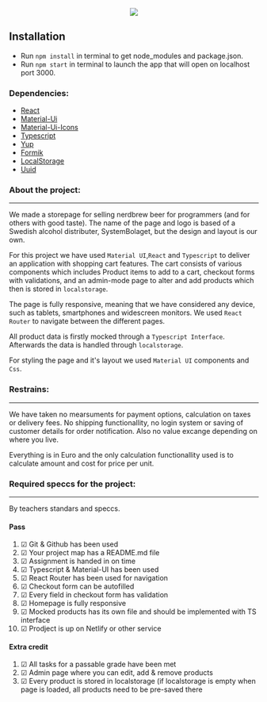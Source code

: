 <p align="center">
  <img src="https://cdn.discordapp.com/attachments/797112544682573886/887682768371339274/SkrikPanik1.png" />
</p>


## Installation
- Run `npm install` in terminal to get node_modules and package.json.
- Run `npm start` in terminal to launch the app that will open on localhost port 3000.

### Dependencies:
- [React](https://facebook.github.io/create-react-app/docs/getting-started)
- [Material-Ui](https://material-ui.com/getting-started/installation/)
- [Material-Ui-Icons](https://material-ui.com/components/material-icons/)
- [Typescript](https://www.typescriptlang.org/)
- [Yup](https://www.npmjs.com/package/yup)
- [Formik](https://formik.org/docs/overview)
- [LocalStorage](https://developer.mozilla.org/en-US/docs/Web/API/Window/localStorage)
- [Uuid](https://www.npmjs.com/package/uuid)
### About the project:
___
We made a storepage for selling nerdbrew beer for programmers (and for others with good taste).
The name of the page and logo is based of a Swedish alcohol distributer, SystemBolaget, but the design and layout is our own.

For this project we have used `Material UI`,`React` and `Typescript` to deliver an application with shopping cart
features. The cart consists of various components which includes Product items to add to a cart, checkout forms with validations, and an admin-mode page to alter and add products which then is stored in `localstorage`.

The page is fully responsive, meaning that we have considered any device, such as tablets, smartphones and widescreen monitors. We used `React Router` to navigate between the different pages.

All product data is firstly mocked through a `Typescript Interface`. Afterwards the data is handled through `localstorage`.

For styling the page and it's layout we used `Material UI` components and `Css`.

### Restrains:
___
We have taken no mearsuments for payment options, calculation on taxes or delivery fees.
No shipping functionallity, no login system or saving of customer details for order notification.
Also no value excange depending on where you live. 

Everything is in Euro and the only calculation functionallity used is to calculate amount and cost for price per unit.

### Required speccs for the project:
___
By teachers standars and speccs.
#### Pass
1. &#9745; Git & Github has been used
2. &#9745; Your project map has a README.md file
3. &#9745; Assignment is handed in on time
4. &#9745; Typescript & Material-UI has been used
5. &#9745; React Router has been used for navigation
6. &#9745; Checkout form can be autofilled
7. &#9745; Every field in checkout form has validation
8. &#9745; Homepage is fully responsive
9. &#9745; Mocked products has its own file and should be implemented with TS interface
10. &#9745; Prodject is up on Netlify or other service

#### Extra credit
1. &#9745; All tasks for a passable grade have been met
2. &#9745; Admin page where you can edit, add & remove products
3. &#9745; Every product is stored in localstorage (if localstorage is empty when page 
is loaded, all products need to be pre-saved there